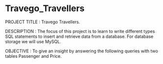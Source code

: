 # Travego_Travellers




PROJECT TITLE : Travego Travellers.

DESCRIPTION : The focus of this project is to learn to write different types SQL statements to insert and retrieve data from a database. For database storage we will use MySQL. 

OBJECTIVE : To give an insight by answering the following queries with two tables Passenger and Price. 
